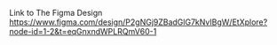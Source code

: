 Link to The Figma Design
https://www.figma.com/design/P2gNGj9ZBadGlG7kNvIBgW/EtXplore?node-id=1-2&t=eqGnxndWPLRQmV60-1
